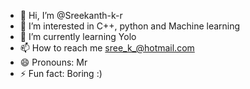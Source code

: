- 👋 Hi, I’m @Sreekanth-k-r
- 👀 I’m interested in C++, python and Machine learning
- 🌱 I’m currently learning Yolo
- 📫 How to reach me sree_k_@hotmail.com
- 😄 Pronouns: Mr
- ⚡ Fun fact: Boring :)

<!---
Sreekanth-k-r/Sreekanth-k-r is a ✨ developer ✨ repository because its `README.md` (this file) appears on your GitHub profile.
You can click the Preview link to take a look at your changes.
--->
